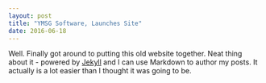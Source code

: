 ```yaml
---
layout: post
title: "YMSG Software, Launches Site"
date: 2016-06-18
---
```


Well. Finally got around to putting this old website together. Neat thing about it - powered by [Jekyll](http://jekyllrb.com) and I can use Markdown to author my posts. It actually is a lot easier than I thought it was going to be.
